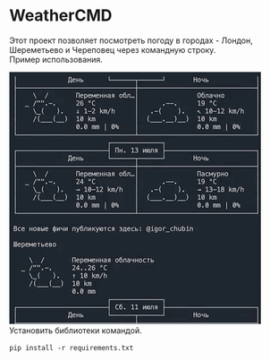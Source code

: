 # WeatherCMD

Этот проект позволяет посмотреть погоду в городах - Лондон, Шереметьево и Череповец через командную строку.  
Пример использования. 
   
![](example.gif)  
Установить библиотеки командой.  
```
pip install -r requirements.txt  
```
